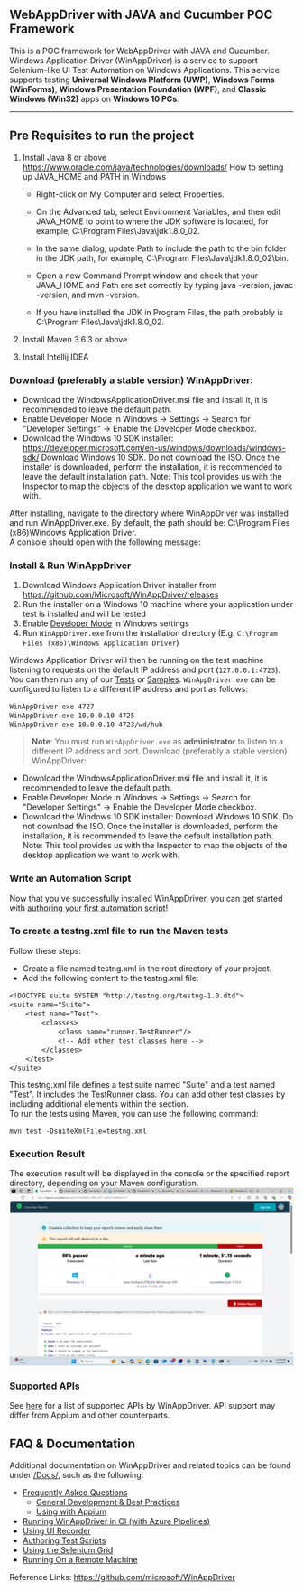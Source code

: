 
## WebAppDriver with JAVA and Cucumber POC Framework
This is a POC framework for WebAppDriver with JAVA and Cucumber.
Windows Application Driver (WinAppDriver) is a service to support Selenium-like UI Test Automation on Windows Applications. This service supports testing **Universal Windows Platform (UWP)**, **Windows Forms (WinForms)**, **Windows Presentation Foundation (WPF)**, and **Classic Windows (Win32)** apps on **Windows 10 PCs**.

------------------------------------------------------------------------------------------------------------------------------------------------------------------------------------------------------------------------------------------------------------------------------------------------------------------------------------
## Pre Requisites to run the project
1. Install Java 8 or above <https://www.oracle.com/java/technologies/downloads/>
   How to setting up JAVA_HOME and PATH in Windows
    - Right-click on My Computer and select Properties.
          
    - On the Advanced tab, select Environment Variables, and then edit JAVA_HOME to point to where the JDK software is located, for example, C:\Program Files\Java\jdk1.8.0_02.
          
    - In the same dialog, update Path to include the path to the bin folder in the JDK path, for example, C:\Program Files\Java\jdk1.8.0_02\bin.
          
    - Open a new Command Prompt window and check that your JAVA_HOME and Path are set correctly by typing java -version, javac -version, and mvn -version.
          
    - If you have installed the JDK in Program Files, the path probably is C:\Program Files\Java\jdk1.8.0_02.
   
2. Install Maven 3.6.3 or above
3. Install Intellij IDEA

### Download (preferably a stable version) WinAppDriver:
- Download the WindowsApplicationDriver.msi file and install it, it is recommended to leave the default path.
- Enable Developer Mode in Windows -> Settings -> Search for "Developer Settings" -> Enable the Developer Mode checkbox.
- Download the Windows 10 SDK installer: <https://developer.microsoft.com/en-us/windows/downloads/windows-sdk/> Download Windows 10 SDK. Do not download the ISO.
Once the installer is downloaded, perform the installation, it is recommended to leave the default installation path.
Note: This tool provides us with the Inspector to map the objects of the desktop application we want to work with.

After installing, navigate to the directory where WinAppDriver was installed and run WinAppDriver.exe.
By default, the path should be: C:\Program Files (x86)\Windows Application Driver.  
A console should open with the following message:
       

### Install & Run WinAppDriver
1. Download Windows Application Driver installer from <https://github.com/Microsoft/WinAppDriver/releases>
2. Run the installer on a Windows 10 machine where your application under test is installed and will be tested
3. Enable [Developer Mode](https://docs.microsoft.com/en-us/windows/uwp/get-started/enable-your-device-for-development) in Windows settings
4. Run `WinAppDriver.exe` from the installation directory (E.g. `C:\Program Files (x86)\Windows Application Driver`)

Windows Application Driver will then be running on the test machine listening to requests on the default IP address and port (`127.0.0.1:4723`). You can then run any of our [Tests](/Tests/) or [Samples](/Samples). `WinAppDriver.exe` can be configured to listen to a different IP address and port as follows:

```
WinAppDriver.exe 4727
WinAppDriver.exe 10.0.0.10 4725
WinAppDriver.exe 10.0.0.10 4723/wd/hub
```

> **Note**: You must run `WinAppDriver.exe` as **administrator** to listen to a different IP address and port.
Download (preferably a stable version) WinAppDriver:
- Download the WindowsApplicationDriver.msi file and install it, it is recommended to leave the default path.
- Enable Developer Mode in Windows -> Settings -> Search for "Developer Settings" -> Enable the Developer Mode checkbox.
- Download the Windows 10 SDK installer: Download Windows 10 SDK. Do not download the ISO.
Once the installer is downloaded, perform the installation, it is recommended to leave the default installation path.
Note: This tool provides us with the Inspector to map the objects of the desktop application we want to work with.
### Write an Automation Script
Now that you've successfully installed WinAppDriver, you can get started with [authoring your first automation script](./Docs/AuthoringTestScripts.md)!


### To create a testng.xml file to run the Maven tests

Follow these steps:  
- Create a file named testng.xml in the root directory of your project.  
- Add the following content to the testng.xml file:

````
<!DOCTYPE suite SYSTEM "http://testng.org/testng-1.0.dtd">
<suite name="Suite">
    <test name="Test">
        <classes>
            <class name="runner.TestRunner"/>
            <!-- Add other test classes here -->
        </classes>
    </test>
</suite>
````

This testng.xml file defines a test suite named "Suite" and a test named "Test". It includes the TestRunner class.
You can add other test classes by including additional <class> elements within the <classes> section.  
To run the tests using Maven, you can use the following command:

````
mvn test -DsuiteXmlFile=testng.xml
````

### Execution Result
The execution result will be displayed in the console or the specified report directory, depending on your Maven configuration.
  ![img_7.png](img_7.png)

### Supported APIs

See [here](./Docs/SupportedAPIs.md) for a list of supported APIs by WinAppDriver. API support may differ from Appium and other counterparts.

## FAQ & Documentation
Additional documentation on WinAppDriver and related topics can be found under [/Docs/](./Docs/), such as the following:
   - [Frequently Asked Questions](./Docs/FAQ.md) 
     - [General Development & Best Practices](./Docs/FAQ.md#general-development--best-practices) 
     - [Using with Appium](./Docs/UsingAppium.md)
   - [Running WinAppDriver in CI (with Azure Pipelines)](./Docs/CI_AzureDevOps.md) 
   - [Using UI Recorder](./Docs/UsingUIRecorder.md)
   - [Authoring Test Scripts](./Docs/AuthoringTestScripts.md)
   - [Using the Selenium Grid](./Docs/SeleniumGrid.md) 
   - [Running On a Remote Machine](./Docs/RunningOnRemoteMachine.md)

Reference Links: https://github.com/microsoft/WinAppDriver
